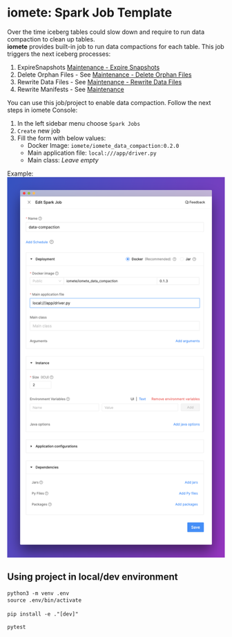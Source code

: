 # iomete: Spark Job Template

Over the time iceberg tables could slow down and require to run data compaction to clean up tables.     
**iomete** provides built-in job to run data compactions for each table. This job triggers the next iceberg processes:     
1. ExpireSnapshots [Maintenance - Expire Snapshots](doc:data-compaction#expire-snapshots)    
2. Delete Orphan Files - See [Maintenance - Delete Orphan Files](doc:data-compaction#delete-orphan-files)   
3. Rewrite Data Files - See [Maintenance - Rewrite Data Files](doc:data-compaction#compact-data-files)   
4. Rewrite Manifests - See [Maintenance](doc:data-compaction#rewrite-manifests)    
   
You can use this job/project to enable data compaction. Follow the next steps in iomete Console:     
1. In the left sidebar menu choose `Spark Jobs`    
2. `Create` new job     
3. Fill the form with below values:      
    - Docker Image: `iomete/iomete_data_compaction:0.2.0`    
    - Main application file: `local:///app/driver.py`   
    - Main class: *Leave empty*  
 
Example:
![Create Spark Job.png](doc/img/173ecfe-data-compaction-job.png)

## Using project in local/dev environment

```shell
python3 -m venv .env
source .env/bin/activate

pip install -e ."[dev]"
```

```shell
pytest
```
